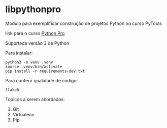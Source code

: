 # libpythonpro
Modulo para exemplificar construção de projetos Python no curso PyTools 

link para o curso [Python Pro](https://pythonpro.com.br/) 

Suportada versão 3 de Python

Para instalar:
```commandline
python3 -m venv .venv
source .venv/bin/activate
pip install -r requirements-dev.txt
```

Para conferir qualidade de codigo:
```commandline
flake8
```
Topicos a serem abordados:
1. Git
2. Virtualenv
3. Pip
